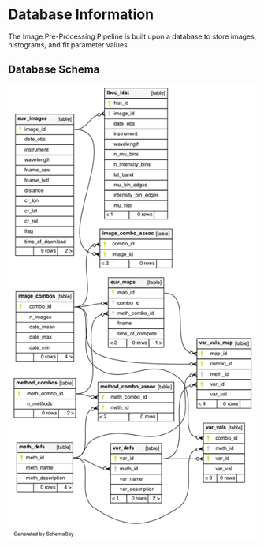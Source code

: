 # Database Information
The Image Pre-Processing Pipeline is built upon a database to store images, histograms, and fit parameter values. 

## Database Schema
![Database Schema](../img/db_schema.png)
